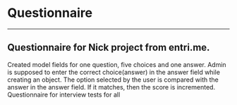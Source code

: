 # Questionnaire
--------------------------------------------
Questionnaire for Nick project from entri.me.
---------------------------------------------
Created model fields for one question, five choices and one answer.
Admin is supposed to enter the correct choice(answer) in the answer field while creating an object.
The option selected by the user is compared with the answer in the answer field.
If it matches, then the score is incremented.
Questionnaire for interview tests for all

